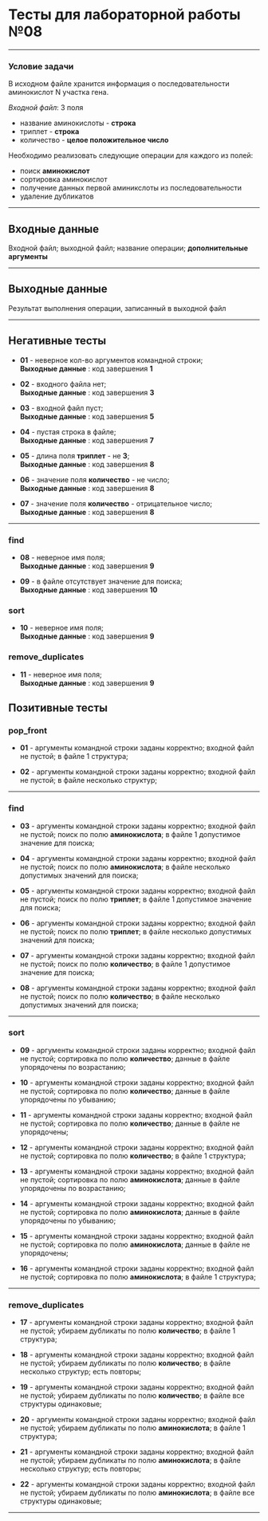 # Тесты для лабораторной работы №08

---

### Условие задачи

В исходном файле хранится информация о последовательности аминокислот N участка гена. 

_Входной файл_: 3 поля

- название аминокислоты - **строка**
- триплет - **строка**
- количество - **целое положительное число**

Необходимо реализовать следующие операции для каждого из полей:

- поиск **аминокислот**
- сортировка аминокислот
- получение данных первой аминикслоты из последовательности
- удаление дубликатов

---

## Входные данные

Входной файл; выходной файл; название операции; **дополнительные аргументы**

---

## Выходные данные

Результат выполнения операции, записанный в выходной файл

---

## Негативные тесты

- __01__ - неверное кол-во аргументов командной строки;<br />
__Выходные данные__ : код завершения __1__

- __02__ - входного файла нет;<br />
__Выходные данные__ : код завершения __3__

- __03__ - входной файл пуст;<br />
__Выходные данные__ : код завершения __5__

- __04__ - пустая строка в файле;<br />
__Выходные данные__ : код завершения __7__

- __05__ - длина поля **триплет** - не **3**;<br />
__Выходные данные__ : код завершения __8__

- __06__ - значение поля **количество** - не число;<br />
__Выходные данные__ : код завершения __8__

- __07__ - значение поля **количество** - отрицательное число;<br />
__Выходные данные__ : код завершения __8__

---

### find

- __08__ - неверное имя поля;<br />
__Выходные данные__ : код завершения __9__

- __09__ - в файле отсутствует значение для поиска;<br />
__Выходные данные__ : код завершения __10__

### sort

- __10__ - неверное имя поля;<br />
__Выходные данные__ : код завершения __9__

### remove_duplicates

- __11__ - неверное имя поля;<br />
__Выходные данные__ : код завершения __9__


## Позитивные тесты

### pop_front

- __01__ - аргументы командной строки заданы корректно; входной файл не пустой; в файле 1 структура;<br />

- __02__ - аргументы командной строки заданы корректно; входной файл не пустой; в файле несколько структур;<br />

---

### find

- __03__ - аргументы командной строки заданы корректно; входной файл не пустой; поиск по полю **аминокислота**; в файле 1 допустимое значение для поиска;<br />

- __04__ - аргументы командной строки заданы корректно; входной файл не пустой; поиск по полю **аминокислота**; в файле несколько допустимых значений для поиска;<br />

- __05__ - аргументы командной строки заданы корректно; входной файл не пустой; поиск по полю **триплет**; в файле 1 допустимое значение для поиска;<br />

- __06__ - аргументы командной строки заданы корректно; входной файл не пустой; поиск по полю **триплет**; в файле несколько допустимых значений для поиска;<br />

- __07__ - аргументы командной строки заданы корректно; входной файл не пустой; поиск по полю **количество**; в файле 1 допустимое значение для поиска;<br />

- __08__ - аргументы командной строки заданы корректно; входной файл не пустой; поиск по полю **количество**; в файле несколько допустимых значений для поиска;<br />

---

### sort

- __09__ - аргументы командной строки заданы корректно; входной файл не пустой; сортировка по полю **количество**; данные в файле упорядочены по возрастанию;<br />

- __10__ - аргументы командной строки заданы корректно; входной файл не пустой; сортировка по полю **количество**; данные в файле упорядочены по убыванию;<br />

- __11__ - аргументы командной строки заданы корректно; входной файл не пустой; сортировка по полю **количество**; данные в файле не упорядочены;<br />

- __12__ - аргументы командной строки заданы корректно; входной файл не пустой; сортировка по полю **количество**; в файле 1 структура;<br />

- __13__ - аргументы командной строки заданы корректно; входной файл не пустой; сортировка по полю **аминокислота**; данные в файле упорядочены по возрастанию;<br />

- __14__ - аргументы командной строки заданы корректно; входной файл не пустой; сортировка по полю **аминокислота**; данные в файле упорядочены по убыванию;<br />

- __15__ - аргументы командной строки заданы корректно; входной файл не пустой; сортировка по полю **аминокислота**; данные в файле не упорядочены;<br />

- __16__ - аргументы командной строки заданы корректно; входной файл не пустой; сортировка по полю **аминокислота**; в файле 1 структура;<br />

---

### remove_duplicates

- __17__ - аргументы командной строки заданы корректно; входной файл не пустой; убираем дубликаты по полю **количество**; в файле 1 структура;<br />

- __18__ - аргументы командной строки заданы корректно; входной файл не пустой; убираем дубликаты по полю **количество**; в файле несколько структур; есть повторы;<br />

- __19__ - аргументы командной строки заданы корректно; входной файл не пустой; убираем дубликаты по полю **количество**; в файле все структуры одинаковые;<br />

- __20__ - аргументы командной строки заданы корректно; входной файл не пустой; убираем дубликаты по полю **аминокислота**; в файле 1 структура;<br />

- __21__ - аргументы командной строки заданы корректно; входной файл не пустой; убираем дубликаты по полю **аминокислота**; в файле несколько структур; есть повторы;<br />

- __22__ - аргументы командной строки заданы корректно; входной файл не пустой; убираем дубликаты по полю **аминокислота**; в файле все структуры одинаковые;<br />

---